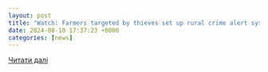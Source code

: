 ```yaml
---
layout: post
title: "Watch: Farmers targeted by thieves set up rural crime alert system - Agriland.ie"
date: 2024-08-10 17:37:23 +0000
categories: [news]
---
```


[Читати далі](https://www.agriland.ie/farming-news/watch-farmers-targeted-by-thieves-set-up-rural-crime-alert-system/)
